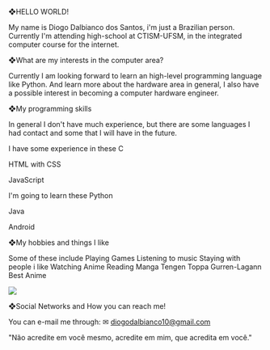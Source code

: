 ❖HELLO WORLD!

My name is Diogo Dalbianco dos Santos, i'm just a Brazilian person. Currently I'm attending high-school at CTISM-UFSM, in the integrated computer course for the internet.

❖What are my interests in the computer area?

Currently I am looking forward to learn an high-level programming language like Python. And learn more about the hardware area in general, I also have a possible interest in becoming a computer hardware engineer.

❖My programming skills

In general I don't have much experience, but there are some languages I had contact and some that I will have in the future.

I have some experience in these
C

HTML with CSS

JavaScript

I'm going to learn these
Python

Java

Android

❖My hobbies and things I like

Some of these include
Playing Games
Listening to music
Staying with people i like
Watching Anime
Reading Manga 
Tengen Toppa Gurren-Lagann Best Anime

<a href="https://gifs.alphacoders.com/gifs/view/149108"><img src="https://giffiles.alphacoders.com/149/149108.gif"></a>

❖Social Networks and How you can reach me!

You can e-mail me through: ✉ diogodalbianco10@gmail.com

"Não acredite em você mesmo, acredite em mim, que acredita em você."
